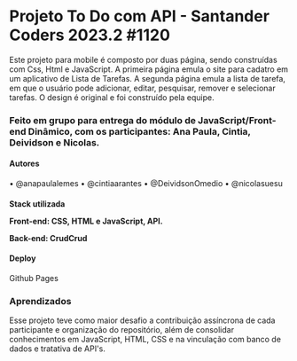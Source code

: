 <h1> Projeto To Do com API - Santander Coders 2023.2 #1120 </h1>
<p>Este projeto para mobile é composto por duas página, sendo construídas com Css, Html e JavaScript. A primeira página emula o site para cadatro em um aplicativo de Lista de Tarefas. A segunda página emula a lista de tarefa, em que o usuário pode adicionar, editar, pesquisar, remover e selecionar tarefas. O design é original e foi construído pela equipe.</p>

<h3>Feito em grupo para entrega do módulo de JavaScript/Front-end Dinâmico, com os participantes: Ana Paula, Cintia, Deividson e Nicolas.</h3>

<h4>Autores</h4>
<p>• @anapaulalemes • @cintiaarantes • @DeividsonOmedio • @nicolasuesu</p>

<h4>Stack utilizada
<p>Front-end: CSS, HTML e JavaScript, API.

Back-end: CrudCrud</p>

<h4>Deploy</h4>
<p>Github Pages</p>

<h3>Aprendizados</h3>
<p>Esse projeto teve como maior desafio a contribuição assíncrona de cada participante e organização do repositório, além de consolidar conhecimentos em JavaScript, HTML, CSS e na vinculação com banco de dados e tratativa de API's.</p>
